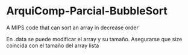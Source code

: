 # ArquiComp-Parcial-BubbleSort
A MIPS code that can sort an array in decrease order

En .data se puede modificar el array y su tamaño.
Asegurarse que size coincida con el tamaño del array lista
